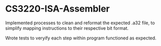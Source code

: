 # CS3220-ISA-Assembler

Implemented processes to clean and reformat the expected .a32 file, to simplify mapping instructions to their respective bit format.

Wrote tests to veryify each step within program functioned as expected.
